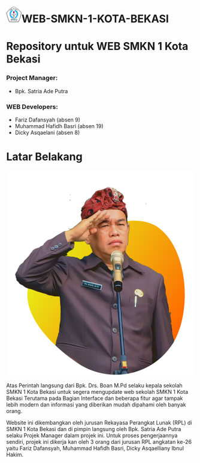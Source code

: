 

# <img src="/code/image/smkn-logo.png"/>WEB-SMKN-1-KOTA-BEKASI

# **Repository untuk WEB SMKN 1 Kota Bekasi**

### Project Manager:
* Bpk. Satria Ade Putra 
### WEB Developers:
* Fariz Dafansyah (absen 9)
* Muhammad Hafidh Basri (absen 19)
* Dicky Asqaelani (absen 8)
# **Latar Belakang**

<img src="code/image/bpk-boan.png" />

Atas Perintah langsung dari Bpk. Drs. Boan M.Pd selaku kepala sekolah SMKN 1 Kota Bekasi untuk segera mengupdate web sekolah SMKN 1 Kota Bekasi Terutama pada Bagian Interface dan beberapa fitur agar tampak lebih modern dan informasi yang diberikan mudah dipahami oleh banyak orang.

Website ini dikembangkan oleh jurusan Rekayasa Perangkat Lunak (RPL) di SMKN 1 Kota Bekasi dan di pimpin langsung oleh Bpk. Satria Ade Putra selaku Projek Manager dalam projek ini. Untuk proses pengerjaannya sendiri, projek ini dikerja kan oleh 3 orang dari jurusan RPL angkatan ke-26 yaitu Fariz Dafansyah, Muhammad Hafidh Basri, Dicky Asqaelliany Ibnul Hakim.